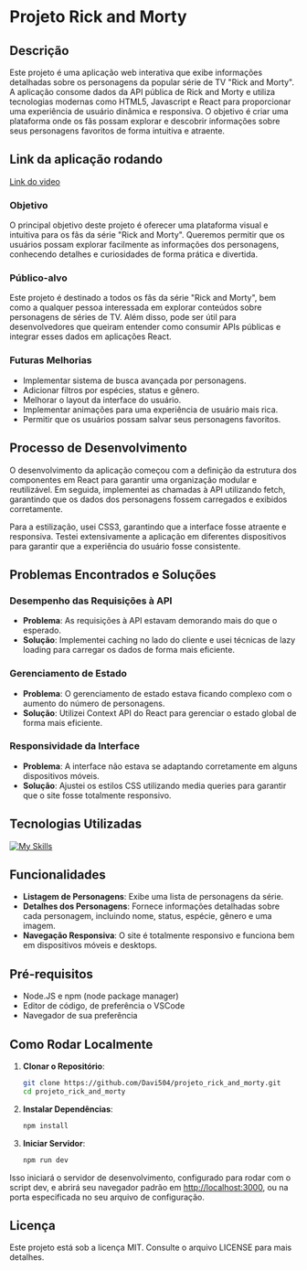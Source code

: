 # Projeto Rick and Morty

## Descrição
Este projeto é uma aplicação web interativa que exibe informações detalhadas sobre os personagens da popular série de TV "Rick and Morty". A aplicação consome dados da API pública de Rick and Morty e utiliza tecnologias modernas como HTML5, Javascript e React para proporcionar uma experiência de usuário dinâmica e responsiva. O objetivo é criar uma plataforma onde os fãs possam explorar e descobrir informações sobre seus personagens favoritos de forma intuitiva e atraente.

## Link da aplicação rodando

[Link do video](https://youtu.be/yRZ6b47O1cg?si=HlXCJfzvIoRaawkp)


### Objetivo
O principal objetivo deste projeto é oferecer uma plataforma visual e intuitiva para os fãs da série "Rick and Morty". Queremos permitir que os usuários possam explorar facilmente as informações dos personagens, conhecendo detalhes e curiosidades de forma prática e divertida.

### Público-alvo
Este projeto é destinado a todos os fãs da série "Rick and Morty", bem como a qualquer pessoa interessada em explorar conteúdos sobre personagens de séries de TV. Além disso, pode ser útil para desenvolvedores que queiram entender como consumir APIs públicas e integrar esses dados em aplicações React.

### Futuras Melhorias
- Implementar sistema de busca avançada por personagens.
- Adicionar filtros por espécies, status e gênero.
- Melhorar o layout da interface do usuário.
- Implementar animações para uma experiência de usuário mais rica.
- Permitir que os usuários possam salvar seus personagens favoritos.

## Processo de Desenvolvimento
O desenvolvimento da aplicação começou com a definição da estrutura dos componentes em React para garantir uma organização modular e reutilizável. Em seguida, implementei as chamadas à API utilizando fetch, garantindo que os dados dos personagens fossem carregados e exibidos corretamente.

Para a estilização, usei CSS3, garantindo que a interface fosse atraente e responsiva. Testei extensivamente a aplicação em diferentes dispositivos para garantir que a experiência do usuário fosse consistente.

## Problemas Encontrados e Soluções

### Desempenho das Requisições à API
- **Problema**: As requisições à API estavam demorando mais do que o esperado.
- **Solução**: Implementei caching no lado do cliente e usei técnicas de lazy loading para carregar os dados de forma mais eficiente.

### Gerenciamento de Estado
- **Problema**: O gerenciamento de estado estava ficando complexo com o aumento do número de personagens.
- **Solução**: Utilizei Context API do React para gerenciar o estado global de forma mais eficiente.

### Responsividade da Interface
- **Problema**: A interface não estava se adaptando corretamente em alguns dispositivos móveis.
- **Solução**: Ajustei os estilos CSS utilizando media queries para garantir que o site fosse totalmente responsivo.

## Tecnologias Utilizadas
[![My Skills](https://skillicons.dev/icons?i=html,css,javascript,react,nodejs,npm)](https://skillicons.dev)

## Funcionalidades
- **Listagem de Personagens**: Exibe uma lista de personagens da série.
- **Detalhes dos Personagens**: Fornece informações detalhadas sobre cada personagem, incluindo nome, status, espécie, gênero e uma imagem.
- **Navegação Responsiva**: O site é totalmente responsivo e funciona bem em dispositivos móveis e desktops.

## Pré-requisitos
- Node.JS e npm (node package manager)
- Editor de código, de preferência o VSCode
- Navegador de sua preferência

## Como Rodar Localmente
1. **Clonar o Repositório**:
    ```sh
    git clone https://github.com/Davi504/projeto_rick_and_morty.git
    cd projeto_rick_and_morty
    ```

2. **Instalar Dependências**:
    ```sh
    npm install
    ```

3. **Iniciar Servidor**:
    ```sh
    npm run dev
    ```

Isso iniciará o servidor de desenvolvimento, configurado para rodar com o script dev, e abrirá seu navegador padrão em [http://localhost:3000](http://localhost:3000), ou na porta especificada no seu arquivo de configuração.

## Licença
Este projeto está sob a licença MIT. Consulte o arquivo LICENSE para mais detalhes.

